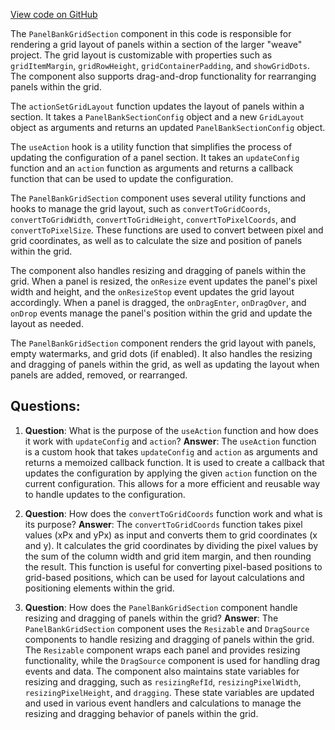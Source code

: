 [View code on GitHub](https://github.com/wandb/weave/weave-js/src/components/WeavePanelBank/PanelBankGridSection.tsx)

The `PanelBankGridSection` component in this code is responsible for rendering a grid layout of panels within a section of the larger "weave" project. The grid layout is customizable with properties such as `gridItemMargin`, `gridRowHeight`, `gridContainerPadding`, and `showGridDots`. The component also supports drag-and-drop functionality for rearranging panels within the grid.

The `actionSetGridLayout` function updates the layout of panels within a section. It takes a `PanelBankSectionConfig` object and a new `GridLayout` object as arguments and returns an updated `PanelBankSectionConfig` object.

The `useAction` hook is a utility function that simplifies the process of updating the configuration of a panel section. It takes an `updateConfig` function and an `action` function as arguments and returns a callback function that can be used to update the configuration.

The `PanelBankGridSection` component uses several utility functions and hooks to manage the grid layout, such as `convertToGridCoords`, `convertToGridWidth`, `convertToGridHeight`, `convertToPixelCoords`, and `convertToPixelSize`. These functions are used to convert between pixel and grid coordinates, as well as to calculate the size and position of panels within the grid.

The component also handles resizing and dragging of panels within the grid. When a panel is resized, the `onResize` event updates the panel's pixel width and height, and the `onResizeStop` event updates the grid layout accordingly. When a panel is dragged, the `onDragEnter`, `onDragOver`, and `onDrop` events manage the panel's position within the grid and update the layout as needed.

The `PanelBankGridSection` component renders the grid layout with panels, empty watermarks, and grid dots (if enabled). It also handles the resizing and dragging of panels within the grid, as well as updating the layout when panels are added, removed, or rearranged.
## Questions: 
 1. **Question**: What is the purpose of the `useAction` function and how does it work with `updateConfig` and `action`?
   **Answer**: The `useAction` function is a custom hook that takes `updateConfig` and `action` as arguments and returns a memoized callback function. It is used to create a callback that updates the configuration by applying the given `action` function on the current configuration. This allows for a more efficient and reusable way to handle updates to the configuration.

2. **Question**: How does the `convertToGridCoords` function work and what is its purpose?
   **Answer**: The `convertToGridCoords` function takes pixel values (xPx and yPx) as input and converts them to grid coordinates (x and y). It calculates the grid coordinates by dividing the pixel values by the sum of the column width and grid item margin, and then rounding the result. This function is useful for converting pixel-based positions to grid-based positions, which can be used for layout calculations and positioning elements within the grid.

3. **Question**: How does the `PanelBankGridSection` component handle resizing and dragging of panels within the grid?
   **Answer**: The `PanelBankGridSection` component uses the `Resizable` and `DragSource` components to handle resizing and dragging of panels within the grid. The `Resizable` component wraps each panel and provides resizing functionality, while the `DragSource` component is used for handling drag events and data. The component also maintains state variables for resizing and dragging, such as `resizingRefId`, `resizingPixelWidth`, `resizingPixelHeight`, and `dragging`. These state variables are updated and used in various event handlers and calculations to manage the resizing and dragging behavior of panels within the grid.